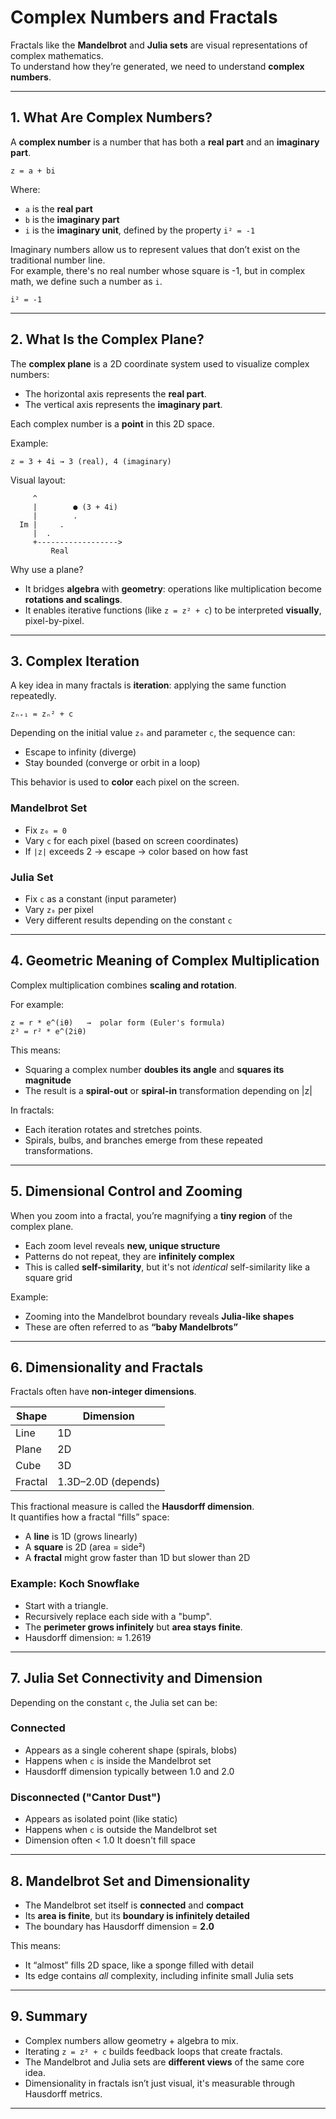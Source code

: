 # Complex Numbers and Fractals

Fractals like the **Mandelbrot** and **Julia sets** are visual representations of complex mathematics.  
To understand how they’re generated, we need to understand **complex numbers**.

---

## 1. What Are Complex Numbers?

A **complex number** is a number that has both a **real part** and an **imaginary part**.

```
z = a + bi
```

Where:
- `a` is the **real part**
- `b` is the **imaginary part**
- `i` is the **imaginary unit**, defined by the property ``` i² = -1 ```

Imaginary numbers allow us to represent values that don’t exist on the traditional number line.  
For example, there's no real number whose square is -1, but in complex math, we define such a number as `i`.

```
i² = -1
```

---

## 2. What Is the Complex Plane?

The **complex plane** is a 2D coordinate system used to visualize complex numbers:

- The horizontal axis represents the **real part**.
- The vertical axis represents the **imaginary part**.

Each complex number is a **point** in this 2D space.

Example:

```
z = 3 + 4i → 3 (real), 4 (imaginary)
```

Visual layout:

```
     ^
     |        ● (3 + 4i)
     |        .
  Im |     .
     |  .
     +------------------>
         Real
```

Why use a plane?

- It bridges **algebra** with **geometry**: operations like multiplication become **rotations and scalings**.
- It enables iterative functions (like ``` z = z² + c ```) to be interpreted **visually**, pixel-by-pixel.

---

## 3. Complex Iteration

A key idea in many fractals is **iteration**: applying the same function repeatedly.

```
zₙ₊₁ = zₙ² + c
```

Depending on the initial value `z₀` and parameter `c`, the sequence can:

- Escape to infinity (diverge)
- Stay bounded (converge or orbit in a loop)

This behavior is used to **color** each pixel on the screen.

### Mandelbrot Set

- Fix ``` z₀ = 0 ```
- Vary `c` for each pixel (based on screen coordinates)
- If `|z|` exceeds 2 → escape → color based on how fast

### Julia Set

- Fix `c` as a constant (input parameter)
- Vary `z₀` per pixel
- Very different results depending on the constant `c`

---

## 4. Geometric Meaning of Complex Multiplication

Complex multiplication combines **scaling and rotation**.

For example:

```
z = r * e^(iθ)   →  polar form (Euler's formula)
z² = r² * e^(2iθ)
```

This means:

- Squaring a complex number **doubles its angle** and **squares its magnitude**
- The result is a **spiral-out** or **spiral-in** transformation depending on |z|

In fractals:
- Each iteration rotates and stretches points.
- Spirals, bulbs, and branches emerge from these repeated transformations.

---

## 5. Dimensional Control and Zooming

When you zoom into a fractal, you’re magnifying a **tiny region** of the complex plane.

- Each zoom level reveals **new, unique structure**
- Patterns do not repeat, they are **infinitely complex**
- This is called **self-similarity**, but it's not *identical* self-similarity like a square grid

Example:
- Zooming into the Mandelbrot boundary reveals **Julia-like shapes**
- These are often referred to as **“baby Mandelbrots”**

---

## 6. Dimensionality and Fractals

Fractals often have **non-integer dimensions**.

| Shape   |           Dimension |
|---------|---------------------|
| Line    | 1D                  |
| Plane   | 2D                  |
| Cube    | 3D                  |
| Fractal | 1.3D–2.0D (depends) |

This fractional measure is called the **Hausdorff dimension**.  
It quantifies how a fractal “fills” space:

- A **line** is 1D (grows linearly)
- A **square** is 2D (area = side²)
- A **fractal** might grow faster than 1D but slower than 2D

### Example: Koch Snowflake

- Start with a triangle.
- Recursively replace each side with a "bump".
- The **perimeter grows infinitely** but **area stays finite**.
- Hausdorff dimension: ≈ 1.2619

---

## 7. Julia Set Connectivity and Dimension

Depending on the constant `c`, the Julia set can be:

### Connected

- Appears as a single coherent shape (spirals, blobs)
- Happens when `c` is inside the Mandelbrot set
- Hausdorff dimension typically between 1.0 and 2.0

### Disconnected ("Cantor Dust")

- Appears as isolated point (like static)
- Happens when `c` is outside the Mandelbrot set
- Dimension often < 1.0 It doesn't fill space

---

## 8. Mandelbrot Set and Dimensionality

- The Mandelbrot set itself is **connected** and **compact**
- Its **area is finite**, but its **boundary is infinitely detailed**
- The boundary has Hausdorff dimension = **2.0**

This means:
- It “almost” fills 2D space, like a sponge filled with detail
- Its edge contains *all* complexity, including infinite small Julia sets

---

## 9. Summary

- Complex numbers allow geometry + algebra to mix.
- Iterating ``` z = z² + c ``` builds feedback loops that create fractals.
- The Mandelbrot and Julia sets are **different views** of the same core idea.
- Dimensionality in fractals isn’t just visual, it's measurable through Hausdorff metrics.

---
